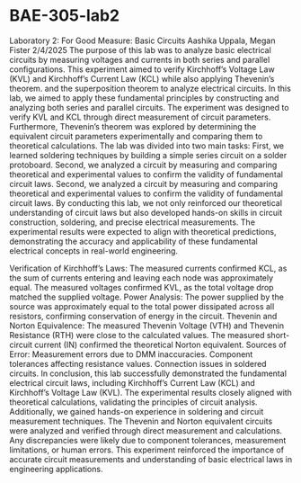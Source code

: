 # BAE-305-lab2
Laboratory 2: For Good Measure: Basic Circuits
Aashika Uppala, Megan Fister
2/4/2025
The purpose of this lab was to analyze basic electrical circuits by measuring voltages and currents in both series and parallel configurations.
This experiment aimed to verify Kirchhoff’s Voltage Law (KVL) and Kirchhoff’s Current Law (KCL) while also applying Thevenin’s theorem. 
and the superposition theorem to analyze electrical circuits. In this lab, we aimed to apply these fundamental principles by constructing and analyzing both series and parallel circuits. The experiment was designed to verify KVL and KCL through direct measurement of circuit parameters. Furthermore, Thevenin’s theorem was explored by determining the equivalent circuit parameters experimentally and comparing them to theoretical calculations.
The lab was divided into two main tasks:
First, we learned soldering techniques by building a simple series circuit on a solder protoboard. Second, we analyzed a circuit by measuring and comparing theoretical and experimental values to confirm the validity of fundamental circuit laws. Second, we analyzed a circuit by measuring and comparing theoretical and experimental values to confirm the validity of fundamental circuit laws.
By conducting this lab, we not only reinforced our theoretical understanding of circuit laws but also developed hands-on skills in circuit construction, soldering, and precise electrical measurements. The experimental results were expected to align with theoretical predictions, demonstrating the accuracy and applicability of these fundamental electrical concepts in real-world engineering.


Verification of Kirchhoff’s Laws:
The measured currents confirmed KCL, as the sum of currents entering and leaving each node was approximately equal.
The measured voltages confirmed KVL, as the total voltage drop matched the supplied voltage.
Power Analysis:
The power supplied by the source was approximately equal to the total power dissipated across all resistors, confirming conservation of energy in the circuit. Thevenin and Norton Equivalence:
The measured Thevenin Voltage (VTH) and Thevenin Resistance (RTH) were close to the calculated values. The measured short-circuit current (IN) confirmed the theoretical Norton equivalent.
Sources of Error:
Measurement errors due to DMM inaccuracies. Component tolerances affecting resistance values. Connection issues in soldered circuits.
In conclusion, this lab successfully demonstrated the fundamental electrical circuit laws, including Kirchhoff’s Current Law (KCL) and Kirchhoff’s Voltage Law (KVL). The experimental results closely aligned with theoretical calculations, validating the principles of circuit analysis.
Additionally, we gained hands-on experience in soldering and circuit measurement techniques. The Thevenin and Norton equivalent circuits were analyzed and verified through direct measurement and calculations. Any discrepancies were likely due to component tolerances, measurement limitations, or human errors.
This experiment reinforced the importance of accurate circuit measurements and understanding of basic electrical laws in engineering applications.
